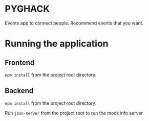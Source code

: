 # PYGHACK

Events app to connect people. Recommend events that you want.

# Running the application

## Frontend
`npm install` from the project root directory.

## Backend
`npm install` from the project root directory.

Run `json-server` from the project root to run the mock info server.